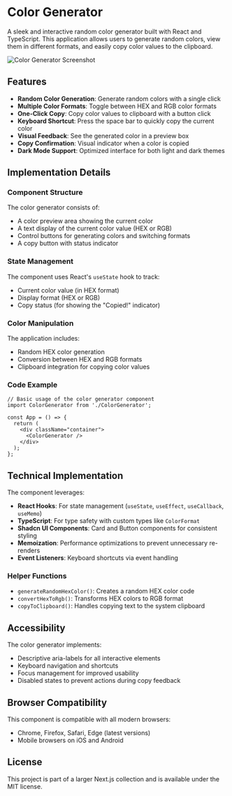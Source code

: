 # Color Generator

A sleek and interactive random color generator built with React and TypeScript. This application allows users to generate random colors, view them in different formats, and easily copy color values to the clipboard.

![Color Generator Screenshot](https://ik.imagekit.io/nagoevid/nextjs-projects/color-generator.png?updatedAt=1748861739643)

## Features

- **Random Color Generation**: Generate random colors with a single click
- **Multiple Color Formats**: Toggle between HEX and RGB color formats
- **One-Click Copy**: Copy color values to clipboard with a button click
- **Keyboard Shortcut**: Press the space bar to quickly copy the current color
- **Visual Feedback**: See the generated color in a preview box
- **Copy Confirmation**: Visual indicator when a color is copied
- **Dark Mode Support**: Optimized interface for both light and dark themes

## Implementation Details

### Component Structure

The color generator consists of:

- A color preview area showing the current color
- A text display of the current color value (HEX or RGB)
- Control buttons for generating colors and switching formats
- A copy button with status indicator

### State Management

The component uses React's `useState` hook to track:

- Current color value (in HEX format)
- Display format (HEX or RGB)
- Copy status (for showing the "Copied!" indicator)

### Color Manipulation

The application includes:

- Random HEX color generation
- Conversion between HEX and RGB formats
- Clipboard integration for copying color values

### Code Example

```tsx
// Basic usage of the color generator component
import ColorGenerator from './ColorGenerator';

const App = () => {
  return (
    <div className="container">
      <ColorGenerator />
    </div>
  );
};
```

## Technical Implementation

The component leverages:

- **React Hooks**: For state management (`useState`, `useEffect`, `useCallback`, `useMemo`)
- **TypeScript**: For type safety with custom types like `ColorFormat`
- **Shadcn UI Components**: Card and Button components for consistent styling
- **Memoization**: Performance optimizations to prevent unnecessary re-renders
- **Event Listeners**: Keyboard shortcuts via event handling

### Helper Functions

- `generateRandomHexColor()`: Creates a random HEX color code
- `convertHexToRgb()`: Transforms HEX colors to RGB format
- `copyToClipboard()`: Handles copying text to the system clipboard

## Accessibility

The color generator implements:

- Descriptive aria-labels for all interactive elements
- Keyboard navigation and shortcuts
- Focus management for improved usability
- Disabled states to prevent actions during copy feedback

## Browser Compatibility

This component is compatible with all modern browsers:

- Chrome, Firefox, Safari, Edge (latest versions)
- Mobile browsers on iOS and Android

## License

This project is part of a larger Next.js collection and is available under the MIT license. 